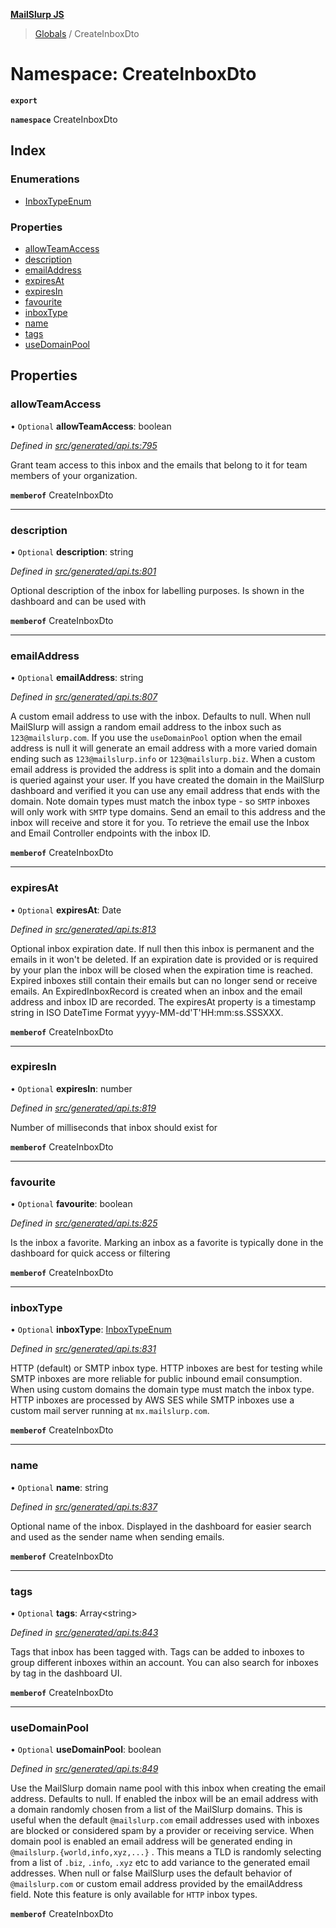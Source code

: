 **[MailSlurp JS](../README.md)**

> [Globals](../README.md) / CreateInboxDto

# Namespace: CreateInboxDto

**`export`** 

**`namespace`** CreateInboxDto

## Index

### Enumerations

* [InboxTypeEnum](../enums/createinboxdto.inboxtypeenum.md)

### Properties

* [allowTeamAccess](createinboxdto.md#allowteamaccess)
* [description](createinboxdto.md#description)
* [emailAddress](createinboxdto.md#emailaddress)
* [expiresAt](createinboxdto.md#expiresat)
* [expiresIn](createinboxdto.md#expiresin)
* [favourite](createinboxdto.md#favourite)
* [inboxType](createinboxdto.md#inboxtype)
* [name](createinboxdto.md#name)
* [tags](createinboxdto.md#tags)
* [useDomainPool](createinboxdto.md#usedomainpool)

## Properties

### allowTeamAccess

• `Optional` **allowTeamAccess**: boolean

*Defined in [src/generated/api.ts:795](https://github.com/mailslurp/mailslurp-client/blob/730b817/src/generated/api.ts#L795)*

Grant team access to this inbox and the emails that belong to it for team members of your organization.

**`memberof`** CreateInboxDto

___

### description

• `Optional` **description**: string

*Defined in [src/generated/api.ts:801](https://github.com/mailslurp/mailslurp-client/blob/730b817/src/generated/api.ts#L801)*

Optional description of the inbox for labelling purposes. Is shown in the dashboard and can be used with

**`memberof`** CreateInboxDto

___

### emailAddress

• `Optional` **emailAddress**: string

*Defined in [src/generated/api.ts:807](https://github.com/mailslurp/mailslurp-client/blob/730b817/src/generated/api.ts#L807)*

A custom email address to use with the inbox. Defaults to null. When null MailSlurp will assign a random email address to the inbox such as `123@mailslurp.com`. If you use the `useDomainPool` option when the email address is null it will generate an email address with a more varied domain ending such as `123@mailslurp.info` or `123@mailslurp.biz`. When a custom email address is provided the address is split into a domain and the domain is queried against your user. If you have created the domain in the MailSlurp dashboard and verified it you can use any email address that ends with the domain. Note domain types must match the inbox type - so `SMTP` inboxes will only work with `SMTP` type domains. Send an email to this address and the inbox will receive and store it for you. To retrieve the email use the Inbox and Email Controller endpoints with the inbox ID.

**`memberof`** CreateInboxDto

___

### expiresAt

• `Optional` **expiresAt**: Date

*Defined in [src/generated/api.ts:813](https://github.com/mailslurp/mailslurp-client/blob/730b817/src/generated/api.ts#L813)*

Optional inbox expiration date. If null then this inbox is permanent and the emails in it won't be deleted. If an expiration date is provided or is required by your plan the inbox will be closed when the expiration time is reached. Expired inboxes still contain their emails but can no longer send or receive emails. An ExpiredInboxRecord is created when an inbox and the email address and inbox ID are recorded. The expiresAt property is a timestamp string in ISO DateTime Format yyyy-MM-dd'T'HH:mm:ss.SSSXXX.

**`memberof`** CreateInboxDto

___

### expiresIn

• `Optional` **expiresIn**: number

*Defined in [src/generated/api.ts:819](https://github.com/mailslurp/mailslurp-client/blob/730b817/src/generated/api.ts#L819)*

Number of milliseconds that inbox should exist for

**`memberof`** CreateInboxDto

___

### favourite

• `Optional` **favourite**: boolean

*Defined in [src/generated/api.ts:825](https://github.com/mailslurp/mailslurp-client/blob/730b817/src/generated/api.ts#L825)*

Is the inbox a favorite. Marking an inbox as a favorite is typically done in the dashboard for quick access or filtering

**`memberof`** CreateInboxDto

___

### inboxType

• `Optional` **inboxType**: [InboxTypeEnum](../enums/createinboxdto.inboxtypeenum.md)

*Defined in [src/generated/api.ts:831](https://github.com/mailslurp/mailslurp-client/blob/730b817/src/generated/api.ts#L831)*

HTTP (default) or SMTP inbox type. HTTP inboxes are best for testing while SMTP inboxes are more reliable for public inbound email consumption. When using custom domains the domain type must match the inbox type. HTTP inboxes are processed by AWS SES while SMTP inboxes use a custom mail server running at `mx.mailslurp.com`.

**`memberof`** CreateInboxDto

___

### name

• `Optional` **name**: string

*Defined in [src/generated/api.ts:837](https://github.com/mailslurp/mailslurp-client/blob/730b817/src/generated/api.ts#L837)*

Optional name of the inbox. Displayed in the dashboard for easier search and used as the sender name when sending emails.

**`memberof`** CreateInboxDto

___

### tags

• `Optional` **tags**: Array\<string>

*Defined in [src/generated/api.ts:843](https://github.com/mailslurp/mailslurp-client/blob/730b817/src/generated/api.ts#L843)*

Tags that inbox has been tagged with. Tags can be added to inboxes to group different inboxes within an account. You can also search for inboxes by tag in the dashboard UI.

**`memberof`** CreateInboxDto

___

### useDomainPool

• `Optional` **useDomainPool**: boolean

*Defined in [src/generated/api.ts:849](https://github.com/mailslurp/mailslurp-client/blob/730b817/src/generated/api.ts#L849)*

Use the MailSlurp domain name pool with this inbox when creating the email address. Defaults to null. If enabled the inbox will be an email address with a domain randomly chosen from a list of the MailSlurp domains. This is useful when the default `@mailslurp.com` email addresses used with inboxes are blocked or considered spam by a provider or receiving service. When domain pool is enabled an email address will be generated ending in `@mailslurp.{world,info,xyz,...}` . This means a TLD is randomly selecting from a list of `.biz`, `.info`, `.xyz` etc to add variance to the generated email addresses. When null or false MailSlurp uses the default behavior of `@mailslurp.com` or custom email address provided by the emailAddress field. Note this feature is only available for `HTTP` inbox types.

**`memberof`** CreateInboxDto
